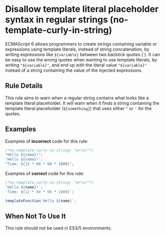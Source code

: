 # Disallow template literal placeholder syntax in regular strings (no-template-curly-in-string)

ECMAScript 6 allows programmers to create strings containing variable or expressions using template literals, instead of string concatenation, by writing expressions like `${variable}` between two backtick quotes (\`). It can be easy to use the wrong quotes when wanting to use template literals, by writing `"${variable}"`, and end up with the literal value `"${variable}"` instead of a string containing the value of the injected expressions.


## Rule Details

This rule aims to warn when a regular string contains what looks like a template literal placeholder. It will warn when it finds a string containing the template literal placeholder (`${something}`) that uses either `"` or `'` for the quotes.

## Examples

Examples of **incorrect** code for this rule:

```js
/*no-template-curly-in-string: "error"*/
"Hello ${name}!";
'Hello ${name}!';
"Time: ${12 * 60 * 60 * 1000}";
```

Examples of **correct** code for this rule:

```js
/*no-template-curly-in-string: "error"*/
`Hello ${name}!`;
`Time: ${12 * 60 * 60 * 1000}`;

templateFunction`Hello ${name}`;
```

## When Not To Use It

This rule should not be used in ES3/5 environments.
